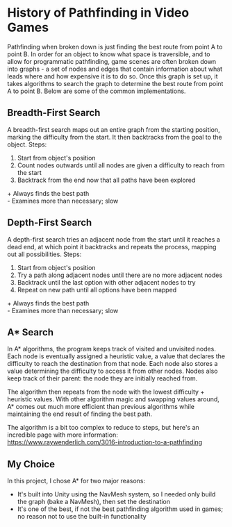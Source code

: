 # History of Pathfinding in Video Games

Pathfinding when broken down is just finding the best route from point A to point B. In order for an object to know what space is traversible, and to allow for programmatic pathfinding, game scenes are often broken down into graphs - a set of nodes and edges that contain information about what leads where and how expensive it is to do so. Once this graph is set up, it takes algorithms to search the graph to determine the best route from point A to point B. Below are some of the common implementations.

## Breadth-First Search
A breadth-first search maps out an entire graph from the starting position, marking the difficulty from the start. It then backtracks from the goal to the object.
Steps:
1. Start from object's position
2. Count nodes outwards until all nodes are given a difficulty to reach from the start
3. Backtrack from the end now that all paths have been explored

\+ Always finds the best path\
\- Examines more than necessary; slow

## Depth-First Search
A depth-first search tries an adjacent node from the start until it reaches a dead end, at which point it backtracks and repeats the process, mapping out all possibilities.
Steps:
1. Start from object's position
2. Try a path along adjacent nodes until there are no more adjacent nodes
3. Backtrack until the last option with other adjacent nodes to try
4. Repeat on new path until all options have been mapped

\+ Always finds the best path\
\- Examines more than necessary; slow

## A* Search
In A* algorithms, the program keeps track of visited and unvisited nodes. Each node is eventually assigned a heuristic value, 
a value that declares the difficulty to reach the destination from that node. Each node also stores a value determining the difficulty to access it from other nodes.
Nodes also keep track of their parent: the node they are initially reached from. 

The algorithm then repeats from the node with the lowest difficulty + heuristic values. With other algorithm magic and swapping values around, A* comes out much more efficient than previous algorithms while maintaining the end result of finding the best path.

The algorithm is a bit too complex to reduce to steps, but here's an incredible page with more information: https://www.raywenderlich.com/3016-introduction-to-a-pathfinding

## My Choice
In this project, I chose A* for two major reasons:
- It's built into Unity using the NavMesh system, so I needed only build the graph (bake a NavMesh), then set the destination
- It's one of the best, if not the best pathfinding algorithm used in games; no reason not to use the built-in functionality
